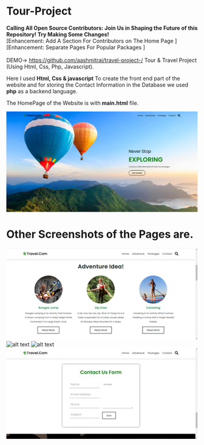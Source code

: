 # Tour-Project
<b>Calling All Open Source Contributors: Join Us in Shaping the Future of this Repository! Try Making Some Changes!</b> <br>
[Enhancement: Add A Section For Contributors on The Home Page ] <br>
[Enhancement: Separate Pages For Popular Packages ]<br><br>
DEMO-> https://github.com/aashmitraj/travel-project-/
Tour &amp; Travel Project (Using Html, Css, Php, Javascript).

Here I used <b>Html, Css & javascript</b> To create the front end part of the website and for storing the Contact Information in the Database we used <b>php</b> as a backend language.

The HomePage of the Website is with<b> main.html</b> file.

![alt text](https://github.com/aashmitraj/travel-project-/blob/main/Screeshort/home.PNG)

<h1><b>Other Screenshots of the Pages are.</b></h1>

![alt text](https://github.com/aashmitraj/travel-project-/blob/main/Screeshort/adventure.PNG)
![alt text](https://github.com/aashmitraj/travel-project-/tree/main/screenshot/package1.PNG?raw=true)
![alt text](https://github.com/aashmitraj/travel-project-/tree/main/screenshot/package2.PNG?raw=true)
![alt text](https://github.com/aashmitraj/travel-project-/blob/main/Screeshort/contact.PNG)

